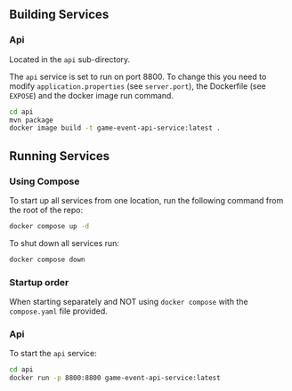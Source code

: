 ## Building Services

### Api

Located in the `api` sub-directory.

The `api` service is set to run on port 8800. To change this you need to modify `application.properties` (see `server.port`), the Dockerfile (see `EXPOSE`) and the docker image run command.

```bash
cd api
mvn package
docker image build -t game-event-api-service:latest .
```

## Running Services

### Using Compose

To start up all services from one location, run the following command from the root of the repo:

```bash
docker compose up -d
```

To shut down all services run:

```bash
docker compose down
```

### Startup order

When starting separately and NOT using `docker compose` with the `compose.yaml` file provided.

### Api

To start the `api` service:

```bash
cd api
docker run -p 8800:8800 game-event-api-service:latest
```
